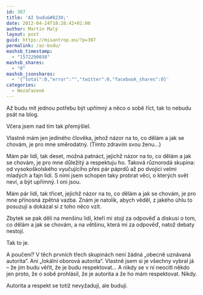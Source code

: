 ```yaml
---
id: 307
title: 'Až budu&#8230;'
date: 2012-04-24T18:28:42+01:00
author: Martin Malý
layout: post
guid: https://misantrop.eu/?p=307
permalink: /az-budu/
mashsb_timestamp:
  - "1572290038"
mashsb_shares:
  - "0"
mashsb_jsonshares:
  - '{"total":0,"error":"","twitter":0,"facebook_shares":0}'
categories:
  - Nezařazené
---
```

Až budu mít jednou potřebu být upřímný a něco o sobě říct, tak to nebudu psát na blog.

<!--more-->

Včera jsem nad tím tak přemýšlel.

Vlastně mám jen jediného člověka, jehož názor na to, co dělám a jak se chovám, je pro mne směrodatný. (Tímto zdravím svou ženu&#8230;)

Mám pár lidí, tak deset, možná patnáct, jejichž názor na to, co dělám a jak se chovám, je pro mne důležitý a respektuju ho. Taková různorodá skupina: od vysokoškolského vyučujícího přes pár páprdů až po dvojici velmi mladých a fajn lidí. S nimi jsem schopen taky probrat věci, o kterých svět neví, a být upřímný. I oni jsou.

Mám pár lidí, tak třicet, jejichž názor na to, co dělám a jak se chovám, je pro mne přínosná zpětná vazba. Znám je natolik, abych věděl, z jakého úhlu to posuzují a dokázal si z toho něco vzít.

Zbytek se pak dělí na menšinu lidí, kteří mi stojí za odpověď a diskusi o tom, co dělám a jak se chovám, a na většinu, která mi za odpověď, natož debaty nestojí.

Tak to je.

A poučení? V těch prvních třech skupinách není žádná &#8222;obecně uznávaná autorita&#8220;. Ani &#8222;lokální oborová autorita&#8220;. Vlastně jsem si je všechny vybral já &#8211; že jim budu věřit, že je budu respektovat&#8230; A nikdy se v ní neocitl někdo jen proto, že o sobě prohlásil, že je autorita a že ho mám respektovat. Nikdy.

Autorita a respekt se totiž nevyžadují, ale budují.